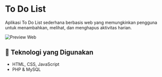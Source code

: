 # To Do List

Aplikasi To Do List sederhana berbasis web yang memungkinkan pengguna untuk menambahkan, melihat, dan menghapus aktivitas harian.  


![Preview Web](https://i.imgur.com/O62XFpy.png)

## 🚀 Teknologi yang Digunakan
- HTML, CSS, JavaScript  
- PHP & MySQL  
 
